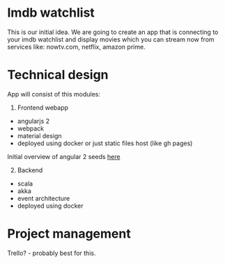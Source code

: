 # Imdb watchlist 

This is our initial idea. We are going to create an app that is connecting to your imdb watchlist and display movies 
which you can stream now from services like: nowtv.com, netflix, amazon prime. 

# Technical design

App will consist of this modules:

1. Frontend webapp
  - angularjs 2
  - webpack
  - material design
  - deployed using docker or just static files host (like gh pages)

Initial overview of angular 2 seeds [here](angular_seed_comparison.md)

2. Backend 
  - scala
  - akka
  - event architecture
  - deployed using docker

# Project management

Trello? - probably best for this. 
